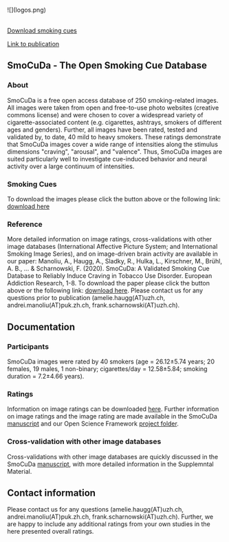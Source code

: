 <br>
![](logos.png)
<br>
<br>
<html>
<head>
<meta name="viewport" content="width=device-width, initial-scale=1">
<!-- Add icon library -->
<link rel="stylesheet" href="https://cdnjs.cloudflare.com/ajax/libs/font-awesome/4.7.0/css/font-awesome.min.css">
<style>
    
.btn {
    background-color: #339966;
    border: none;
    color: white;
    padding: 12px 30px;
    cursor: pointer;
    font-size: 20px;
}

/* Darker background on mouse-over */
.btn:hover {
    background-color: #1d583b
;
}
</style>
</head>
<body>

<a href="https://osf.io/6gwy5/files/" download= "SmoCuDa" class="btn">Download smoking cues</a>

<a href="https://www.karger.com/Article/FullText/509758" download= "SmoCuDa" class="btn">Link to publication</a>

</body>
</html>

## SmoCuDa - The Open Smoking Cue Database

### About

SmoCuDa is a free open access database of 250 smoking-related images. All images were taken from open and free-to-use photo websites (creative commons license) and were chosen to cover a widespread variety of cigarette-associated content (e.g. cigarettes, ashtrays, smokers of different ages and genders). Further, all images have been rated, tested and validated by, to date, 40 mild to heavy smokers. These ratings demonstrate that SmoCuDa images cover a wide range of intensities along the stimulus dimensions "craving", "arousal", and "valence". Thus, SmoCuDa images are suited particularly well to investigate cue-induced behavior and neural activity over a large continuum of intensities.

### Smoking Cues

To download the images please click the button above or the following link:
<a href="https://osf.io/6gwy5/files/">download here</a>


### Reference

More detailed information on image ratings, cross-validations with other image databases (International Affective Picture System; and International Smoking Image Series), and on image-driven brain activity are available in our paper:
Manoliu, A., Haugg, A., Sladky, R., Hulka, L., Kirschner, M., Brühl, A. B., ... & Scharnowski, F. (2020). SmoCuDa: A Validated Smoking Cue Database to Reliably Induce Craving in Tobacco Use Disorder. European Addiction Research, 1-8.
To download the paper please click the button above or the following link:
<a href="https://www.karger.com/Article/FullText/509758">download here</a>.
Please contact us for any questions prior to publication (amelie.haugg(AT)uzh.ch, andrei.manoliu(AT)puk.zh.ch, frank.scharnowski(AT)uzh.ch).

## Documentation

### Participants

SmoCuDa images were rated by 40 smokers (age = 26.12±5.74 years; 20 females, 19 males, 1 non-binary; cigarettes/day = 12.58±5.84; smoking duration = 7.2±4.66 years).

### Ratings

Information on image ratings can be downloaded <a href="https://osf.io/78ya4/">here</a>. Further information on image ratings and the image rating are made available in the SmoCuDa <a href="https://www.karger.com/Article/FullText/509758">manuscript</a> and our Open Science Framework <a href="https://osf.io/6gwy5/">project folder</a>. 

### Cross-validation with other image databases

Cross-validations with other image databases are quickly discussed in the SmoCuDa <a href="https://www.karger.com/Article/FullText/509758">manuscript</a>, with more detailed information in the Supplemntal Material.

## Contact information

Please contact us for any questions (amelie.haugg(AT)uzh.ch, andrei.manoliu(AT)puk.zh.ch, frank.scharnowski(AT)uzh.ch). Further, we are happy to include any additional ratings from your own studies in the here presented overall ratings.
